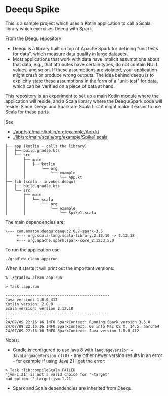 # Deequ Spike

This is a sample project which uses a Kotlin application to call a Scala library which exercises Deequ with Spark.

From the [Deequ](https://github.com/awslabs/deequ) repository
- Deequ is a library built on top of Apache Spark for defining "unit tests for data", which measure data quality in large datasets.
- Most applications that work with data have implicit assumptions about that data, e.g., that attributes have certain types, do not contain NULL values, and so on. If these assumptions are violated, your application might crash or produce wrong outputs. The idea behind deequ is to explicitly state these assumptions in the form of a "unit-test" for data, which can be verified on a piece of data at hand.

This repository is an experiment to set up a main Kotlin module where the application will reside, and a Scala library where the Deequ/Spark code will reside. Since Deequ and Spark are Scala first it might make it easier to use Scala for these parts.

See 
- [./app/src/main/kotlin/org/example/App.kt](./app/src/main/kotlin/org/example/App.kt)
- [./lib/src/main/scala/org/example/Spike1.scala](./lib/src/main/scala/org/example/Spike1.scala)

```
├── app (kotlin - calls the library)
│   ├── build.gradle.kts
│   └── src
│       ├── main
│       │   ├── kotlin
│       │       └── org
│       │           └── example
│       │               └── App.kt
├── lib (scala - invokes deequ)
│   ├── build.gradle.kts
│   └── src
│       ├── main
│       │   └── scala
│       │       └── org
│       │           └── example
│       │               └── Spike1.scala
```

The main dependencies are:
```
\--- com.amazon.deequ:deequ:2.0.7-spark-3.5
     +--- org.scala-lang:scala-library:2.12.10 -> 2.12.18
     +--- org.apache.spark:spark-core_2.12:3.5.0
```

To run the application use
```
./gradlew clean app:run
```

When it starts it will print out the important versions:

```
% ./gradlew clean app:run

> Task :app:run

----------------------------------------------
Java version: 1.8.0_412
Kotlin version: 2.0.0
Scala version: version 2.12.18
----------------------------------------------
...
24/07/09 22:16:16 INFO SparkContext: Running Spark version 3.5.0
24/07/09 22:16:16 INFO SparkContext: OS info Mac OS X, 14.5, aarch64
24/07/09 22:16:16 INFO SparkContext: Java version 1.8.0_412
```

Notes:

- Gradle is configured to use java 8 with `languageVersion = JavaLanguageVersion.of(8)` - any other newer version results in an error - for example if using Java 21 I get the error: 
```
> Task :lib:compileScala FAILED
'jvm-1.21' is not a valid choice for '-target'
bad option: '-target:jvm-1.21'
```
- Spark and Scala dependencies are inherited from Deequ.
